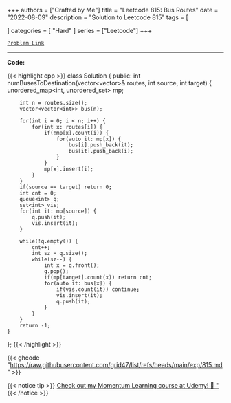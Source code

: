 
+++
authors = ["Crafted by Me"]
title = "Leetcode 815: Bus Routes"
date = "2022-08-09"
description = "Solution to Leetcode 815"
tags = [
    
]
categories = [
    "Hard"
]
series = ["Leetcode"]
+++



[`Problem Link`](https://leetcode.com/problems/bus-routes/description/)

---



**Code:**

{{< highlight cpp >}}
class Solution {
public:
    int numBusesToDestination(vector<vector<int>>& routes, int source, int target) {
        unordered_map<int, unordered_set<int>> mp;
        
        int n = routes.size();
        vector<vector<int>> bus(n);
        
        for(int i = 0; i < n; i++) {
            for(int x: routes[i]) {
                if(!mp[x].count(i)) {
                    for(auto it: mp[x]) {
                        bus[i].push_back(it);
                        bus[it].push_back(i);
                    }
                }
                mp[x].insert(i);
            }
        }
        if(source == target) return 0;
        int cnt = 0;
        queue<int> q;
        set<int> vis;
        for(int it: mp[source]) {
            q.push(it);
            vis.insert(it);
        }

        while(!q.empty()) {
            cnt++;
            int sz = q.size();
            while(sz--) {
                int x = q.front();
                q.pop();
                if(mp[target].count(x)) return cnt;
                for(auto it: bus[x]) {
                    if(vis.count(it)) continue;
                    vis.insert(it);
                    q.push(it);
                }
            }
        }
        return -1;
    }
};
{{< /highlight >}}

{{< ghcode "https://raw.githubusercontent.com/grid47/list/refs/heads/main/exp/815.md" >}}

{{< notice tip >}}
[Check out my Momentum Learning course at Udemy! 🚀 "](https://www.udemy.com/course/blind-75-the-data-structures-and-algorithms-essentials/)
{{< /notice >}}

